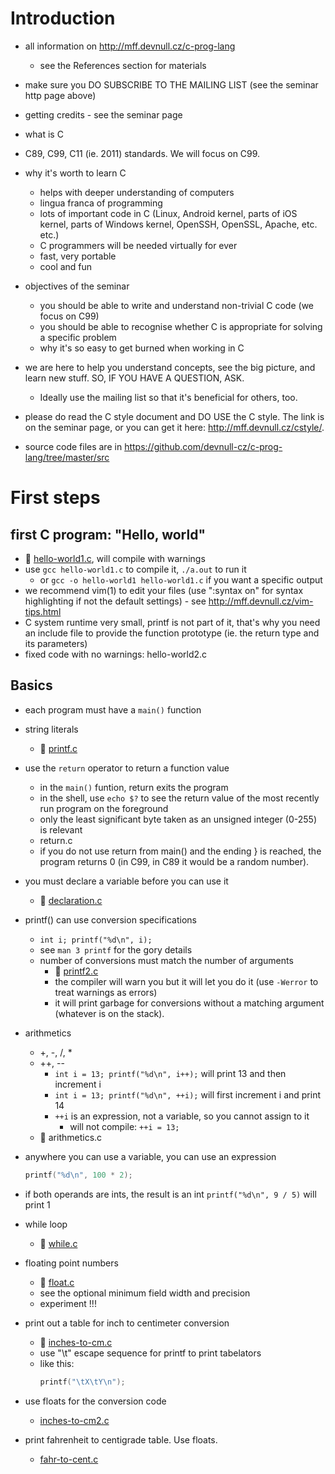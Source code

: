 # Introduction

- all information on http://mff.devnull.cz/c-prog-lang
	- see the References section for materials

- make sure you DO SUBSCRIBE TO THE MAILING LIST (see the seminar http page
  above)

- getting credits - see the seminar page

- what is C

- C89, C99, C11 (ie. 2011) standards.  We will focus on C99.

- why it's worth to learn C
	- helps with deeper understanding of computers
	- lingua franca of programming
	- lots of important code in C (Linux, Android kernel, parts of iOS
	  kernel, parts of Windows kernel, OpenSSH, OpenSSL, Apache, etc. etc.)
	- C programmers will be needed virtually for ever
	- fast, very portable
	- cool and fun

- objectives of the seminar
	- you should be able to write and understand non-trivial C code (we
	  focus on C99)
	- you should be able to recognise whether C is appropriate for solving a
	  specific problem
	- why it's so easy to get burned when working in C

- we are here to help you understand concepts, see the big picture, and learn
  new stuff.  SO, IF YOU HAVE A QUESTION, ASK.
	- Ideally use the mailing list so that it's beneficial for others, too.

- please do read the C style document and DO USE the C style.  The link is on
  the seminar page, or you can get it here: http://mff.devnull.cz/cstyle/.

- source code files are in https://github.com/devnull-cz/c-prog-lang/tree/master/src

# First steps

## first C program: "Hello, world"

- :eyes: [hello-world1.c](src/hello-world1.c), will compile with warnings
- use `gcc hello-world1.c` to compile it, `./a.out` to run it
	- or `gcc -o hello-world1 hello-world1.c` if you want a specific output
- we recommend vim(1) to edit your files (use ":syntax on" for syntax
	  highlighting if not the default settings)
		- see http://mff.devnull.cz/vim-tips.html
- C system runtime very small, printf is not part of it, that's why you
	  need an include file to provide the function prototype (ie. the return
	  type and its parameters)
- fixed code with no warnings: hello-world2.c

## Basics

- each program must have a `main()` function

- string literals
	- :eyes: [printf.c](src/printf.c)

- use the `return` operator to return a function value
	- in the `main()` funtion, return exits the program
	- in the shell, use `echo $?` to see the return value of the most
	  recently run program on the foreground
	- only the least significant byte taken as an unsigned integer (0-255)
	  is relevant
	- return.c
	- if you do not use return from main() and the ending } is reached, the
	  program returns 0 (in C99, in C89 it would be a random number).

- you must declare a variable before you can use it
	- :eyes: [declaration.c](src/declaration.c)

- printf() can use conversion specifications
	- `int i; printf("%d\n", i);`
	- see `man 3 printf` for the gory details
	- number of conversions must match the number of arguments
		- :eyes: [printf2.c](src/printf2.c)
		- the compiler will warn you but it will let you do it (use
		  `-Werror` to treat warnings as errors)
		- it will print garbage for conversions without a matching
		  argument (whatever is on the stack).

- arithmetics
	- +, -, /, *
	- ++, --
		- `int i = 13; printf("%d\n", i++);` will print 13 and then
		  increment i
		- `int i = 13; printf("%d\n", ++i);` will first increment i and
		  print 14
		- `++i` is an expression, not a variable, so you cannot assign to it
			- will not compile: `++i = 13;`
	- :eyes: arithmetics.c

- anywhere you can use a variable, you can use an expression
	```C
	printf("%d\n", 100 * 2);
	```

- if both operands are ints, the result is an int
	`printf("%d\n", 9 / 5)` will print 1

- while loop
	- :eyes: [while.c](src/while.c)

- floating point numbers
	- :eyes: [float.c](src/float.c)
	- see the optional minimum field width and precision
	- experiment !!!

- print out a table for inch to centimeter conversion
	- :eyes: [inches-to-cm.c](src/inches-to-cm.c)
	- use "\t" escape sequence for printf to print tabelators
	- like this:
	   ```C
	   printf("\tX\tY\n");
	   ```

- use floats for the conversion code
	- [inches-to-cm2.c](src/inches-to-cm2.c)

- print fahrenheit to centigrade table.  Use floats.
	- [fahr-to-cent.c](src/fahr-to-cent.c)
